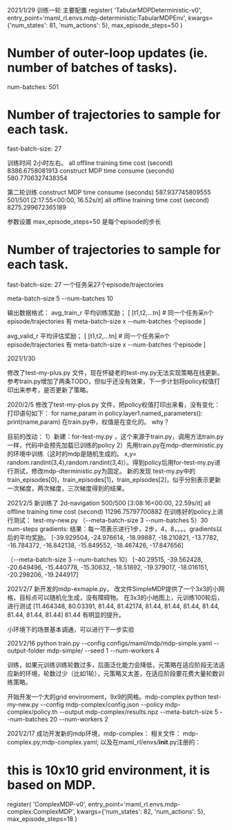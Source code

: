 2021/1/29
训练一轮
主要配置 
register(
    'TabularMDPDeterministic-v0',
    entry_point='maml_rl.envs.mdp-deterministic:TabularMDPEnv',
    kwargs={'num_states': 81, 'num_actions': 5},
    max_episode_steps=50
)

# Number of outer-loop updates (ie. number of batches of tasks).
num-batches: 501

# Number of trajectories to sample for each task.
fast-batch-size: 27

训练时间 2小时左右。
all offline training time cost (second) 8386.6758081913
construct MDP time consume (seconds) 580.7706327438354

第二轮训练
construct MDP time consume (seconds) 587.937745809555
501/501 [2:17:55<00:00, 16.52s/it]
all offline training time cost (second) 8275.299672365189



参数设置
max_episode_steps=50 是每个episode的步长
# Number of trajectories to sample for each task.
fast-batch-size: 27
一个任务采27个episode/trajectories


meta-batch-size 5 --num-batches 10


输出数据格式：
avg_train_r 平均训练奖励；
[
[t1,t2,...tn] # 同一个任务采n个episode/trajectories
有 meta-batch-size x --num-batches  个episode
]

avg_valid_r 平均评估奖励；
[
[t1,t2,...tn] # 同一个任务采n个episode/trajectories
有 meta-batch-size x --num-batches  个episode
]



2021/1/30

修改了test-my-plus.py 文件，现在怀疑老的test-my.py无法实现策略在线更新。
参考train.py增加了两条TODO，但似乎还没有效果，下一步计划将policy权值打印出来参考，是否更新了策略。

2020/2/5
修改了test-my-plus.py 文件，把policy权值打印出来看，没有变化：
打印语句如下：
        for name,param in policy.layer1.named_parameters():
            print(name,param)
在train.py中，权值是在变化的。
why？

目前的改动：
1）新建：for-test-my.py ，这个来源于train.py，调用方法train.py 一样，代码中会预先加载已训练的policy
2）先用train.py在mdp-dterministic.py的环境中训练（这时的mdp是随机生成的。 x,y= random.randint(3,4),random.randint(3,4)）。得到policy后用for-test-my.py进行测试，修改mdp-dterministic.py为固定。
新的发现
test-my.py中的 train_episodes[0]，train_episodes[1]，train_episodes[2]，似乎分别表示更新一次梯度，两次梯度，三次梯度得到的结果。

2021/2/5
新训练了 2d-navigation
500/500 [3:08:16<00:00, 22.59s/it]
all offline training time cost (second) 11296.75797700882
在训练好的policy上进行测试：
test-my-new.py
（--meta-batch-size 3 --num-batches 5）30 num-steps gradients:
结果：每一项表示进行1步，2步，4，8，。。。gradients以后的平均奖励。
[-39.929504, -24.976614, -18.99887, -18.210821, -13.7782, -16.784372, -16.842138, -15.849552, -18.467426, -17.847656]

（--meta-batch-size 3 --num-batches 10）
[-40.29515, -39.562428, -20.649496, -15.440778, -15.30632, -18.51892, -19.379017, -18.016151, -20.298206, -19.244917]


2021/2/7
新开发的mdp-exmaple.py，
改文件SimpleMDP提供了一个3x3的小网格，目标点可以随机化生成，没有障碍物。
在3x3的小地图上，元训练100轮后，进行测试
[11.464348, 80.03391, 81.44, 81.42174, 81.44, 81.44, 81.44, 81.44, 81.44, 81.44, 81.44]
81.44
有明显的提升。

小环境下的场景基本调通，可以进行下一步实验

2021/2/16
 python train.py --config configs/maml/mdp/mdp-simple.yaml --output-folder mdp-simple/ --seed 1 --num-workers 4

训练，如果元训练训练轮数过多，后面泛化能力会降低，元策略在适应阶段无法适应新的环境，轮数过少（比如1轮），元策略又太差，在适应阶段要花费大量轮数训练策略。

开始开发一个大的grid environment，9x9的网格。mdp-complex
 python test-my-new.py --config mdp-complex/config.json --policy mdp-complex/policy.th --output mdp-complex/results.npz --meta-batch-size 5 --num-batches 20 --num-workers 2

2021/2/17
成功开发新的mdp环境，mdp-complex：
相关文件：
mdp-complex.py;mdp-complex.yaml;
以及在maml_rl/envs/__init__.py注册的：
# this is 10x10 grid environment, it is based on MDP.
register(
    'ComplexMDP-v0',
    entry_point='maml_rl.envs.mdp-complex:ComplexMDP',
    kwargs={'num_states': 82, 'num_actions': 5},
    max_episode_steps=18
)




